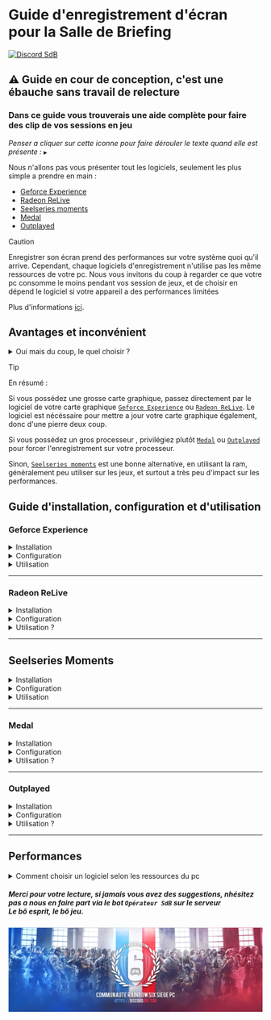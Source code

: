 # Guide d'enregistrement d'écran pour la Salle de Briefing

[![Discord SdB](https://img.shields.io/discord/258541615017099264.svg?label=Discord&logo=Discord&colorB=7289da&style=for-the-badge)](https://discord.gg/sdb)

## ⚠ Guide en cour de conception, c'est une ébauche sans travail de relecture

### Dans ce guide vous trouverais une aide complète pour faire des clip de vos sessions en jeu

_Penser a cliquer sur cette iconne pour faire dérouler le texte quand elle est présente : `▶`_

Nous n'allons pas vous présenter tout les logiciels, seulement les plus simple a prendre en main :

- [Geforce Experience](https://www.nvidia.com/fr-fr/geforce/geforce-experience/)
- [Radeon ReLive](https://www.amd.com/fr/support/kb/faq/relive-install)
- [Seelseries moments](https://fr.steelseries.com/gg/moments)
- [Medal](https://medal.tv/fr)
- [Outplayed](https://go.overwolf.com/outplayed/)

> [!CAUTION]
> Enregistrer son écran prend des performances sur votre système quoi qu'il arrive. Cependant, chaque logiciels d'enregistrement n'utilise pas les même ressources de votre pc.
> Nous vous invitons du coup à regarder ce que votre pc consomme le moins pendant vos session de jeux, et de choisir en dépend le logiciel si votre appareil a des performances limitées
>
> Plus d'informations [ici](#performances).

## Avantages et inconvénient

<details>
	<summary>Oui mais du coup, le quel choisir ?</summary>

- Geforce Experience :

  ```
  🟢 En une touche enregistre les X dernières minutes
  🟢 Capture en qualitée élevée
  🟢 Permet de stream et de mettre en ligne les vidéos sur youtube (et autre) facilement
  🔻 Aucune option d'édition pour vos clips vidéo
  🔻 Les pc portable sont obliger d'être en jeux pour enregistrer
  🔻 Limité uniquement aux carte graphique Nvidia
  🔻 Prend les performances sur la carte graphique
  ```

- Radeon ReLive (WIP ⚠):

  ```
  🔻 Limité uniquement aux carte graphique Amd
  🔻 Prend les performances sur la carte graphique
  ```

- Seelseries moments :

  ```
  🟢 En une touche enregistre les X dernières minutes
  🟢 Capture en qualitée élevée
  🟢 Permet  de mettre en ligne les vidéos sur youtube (et autre) facilement
  🟢 Peux compresser la vidéo pour la partager sur discord sans nitro (ou avec)
  🟢 Quelques outils basiques pour l'édition de vos clips vidéo
  🔻 Limiter a enregistrer les 20 dernières minutes maximum, ne permet pas de faire d'enregistrement d'écran classique
  🔻 Prend les performances sur la mémoire
  ```

- Medal:

  ```
  🟢 En une touche enregistre les X dernières minutes
  🟢 Capture en qualitée élevée
  🟢 En un click fournis un lien pour voir le clip en ligne
  🟢 Quelques outils basiques pour l'édition de vos clips vidéo
  🔻 Possède des pubs
  🔻 Prend les performances sur le processeur ou sur la carte graphique (au choix)
  ```

- Outplayed:
  ```
  🟢 En une touche enregistre les X dernières minutes
  🟢 Capture en qualitée élevée
  🟢 En un click fournis un lien pour voir le clip en ligne
  🟢 Quelques outils basiques pour l'édition de vos clips vidéo
  🔻 Possède des pubs
  🔻 S'installe uniquement avec Overwolf, donc un logiciel en plus qui tourne sur le pc
  🔻 Prend les performances sur le processeur ou sur la carte graphique (au choix)
  ```

</details>

> [!TIP]
> En résumé :
>
> Si vous possédez une grosse carte graphique, passez directement par le logiciel de votre carte graphique [`Geforce Experience`](#geforce-experience) ou [`Radeon ReLive`](#radeon-relive). Le logiciel est nécéssaire pour mettre a jour votre carte graphique également, donc d'une pierre deux coup.
>
> Si vous possédez un gros processeur , privilégiez plutôt [`Medal`](#medal) ou [`Outplayed`](#outplayed) pour forcer l'enregistrement sur votre processeur.
>
> Sinon, [`Seelseries moments`](#seelseries-moments) est une bonne alternative, en utilisant la ram, généralement peu utiliser sur les jeux, et surtout a très peu d'impact sur les performances.

## Guide d'installation, configuration et d'utilisation

### Geforce Experience

<details>
  <summary>Installation</summary>

- Pour commencer télécharger l'installeur[ici.](https://www.nvidia.com/fr-fr/geforce/geforce-experience/)
`https://www.nvidia.com/fr-fr/geforce/geforce-experience/`

- Une fois installé et connecté à GeForce Experience, vous pouvez activer la superposition en jeu si ce n'est pas déjà fait :
![Superposition en jeu](https://i.imgur.com/tOXaiWt.png)

> ❗ par ailleurs dans la section `pilotes` vous pouvez mettre a jour votre carte graphique Nvidia

</details>

<details>
  <summary>Configuration</summary>

- Pour acceder au pannel il vous suffit de faire `Alt+z`
![Présentation de l'overlay](https://i.imgur.com/lHEYzUW.png)

- L'engrange a droite vous permet d'accèder aux options : 

1. Raccorucis claiver >
Vous pouvez changer pour commencer le raccourcis pour ouvrir l'interfce superposée, `Alt+z` peut être préssé pendant vos session de jeux sans vouloir forcément ouvrir cette interface.
Vous pouvez également prendre connaissance des autres racourcis.
La partie intéréssante est `Enregistrement`:
![Raccourcis clavier](https://i.imgur.com/vbRNzsh.png) 

1. Enregistrements >
Ici vous pouvez définir dans quel dossier enregistrer vos vidéos. 

1. Capture vidéo >
Ici vous allez pouvoir choisir la durée de vos clips (enregitrer les X dernières minutes au moment d'appuyer sur `Alt+F10`)
Et définir qualité de vos enregistrement, plus la qualitée est élevée, plus votre enregistrement prendra des performances et votre clip de la place sur vote pc.
![Capture vidéo](https://i.imgur.com/xSu9K3h.png) 

1. Contôle de la confidentialité _(Uniquement sur pc fixe)_ >
Permet d'enregistrer votre écran totalement, et ne se limite pas a votre jeux

</details>

<details>
  <summary>Utilisation</summary>

Pour l'ancer l'enregistrement une fois en jeu pour avez seulement a lancer le replay instantané via le menu `Alt+z` ou avec le raccourci `Alt+Shift+F10`
Puis, en jeu quand vous voulez enregistrer les X dernières minutes, faire `Alt+F10`
Vous retrouverais vos clips dans le dossier que vous avez défini dans les options d'enregistrement. Par défaut, il se trouve dans `C:\Users\{leNomDeVotrePc}\Videos\`

![Enregistrement](https://i.imgur.com/L6Ccv9v.png)

</details>

---

### Radeon ReLive

<details>
  <summary>Installation</summary>
WIP ⚠
</details>
<details>
  <summary>Configuration</summary>
WIP ⚠
</details>
<details>
  <summary>Utilisation ?</summary>
WIP ⚠
</details>

---

## Seelseries Moments

<details>
  <summary>Installation</summary>

- Pour commencer télécharger l'installeur [ici.](https://fr.steelseries.com/gg/moments)
`https://fr.steelseries.com/gg/moments`

- Une fois installé et connecté à steelseries vous pouvez activer `Moments` si ce n'est pas déjà fait:
![Capture en jeu](https://i.imgur.com/x1ExAgV.png)
> ❗ Depuis ce menu vous avez accès a toutes les options baisques, changement de qualité, le racourcis pour enregistrer, et autres.

</details>
<details>
  <summary>Configuration</summary>

#### Pour accéder aux options vous avez les praramètres en bas a gauche, puis tout en bas vous avez les options pour `Moments`

- `Capture et audio` >
	Vous avez quelques options très sommaires, nous vous laissons les découvrir.

- `Paramètres de clip` > 
	Vous pouvez définir la durée de vos clips, la qualité de vos clips, et l'emlplacement de sauvgarde.
	Attention, plus la qualité est élevée, plus la mémoire de votre pc sera utiliser.
	![Paramètres de clip](https://i.imgur.com/d5kYXAq.png)

- `Détection des jeux` >
	Si au lancement du jeu, moments ne vous propose pas de lancer l'enregistrement, vous pouvez ajouter manuellement vos jeux ici.

> [!IMPORTANT]
> `Moments` vous propose d'enregistrer de 2 manières différentes, soit la capture du jeu ou de l'écran, si vous prenez la capture de jeu, l'enregistrment se limitera a votre jeu et au son de votre jeu, si vous prenez la capture d'écran, les sons tel que discord ou autre serons enregistrer également.

![Mode d'enregistrement](https://i.imgur.com/7LEzvMr.png)

</details>
<details>
  <summary>Utilisation</summary>

#### En jeu, normalement vous devriez recevoir une notification pour vous dire que `Moments` est prêt a enregistrer
![Notification](https://i.imgur.com/Hd2X3Tj.png)
> Si ce n'est pas le cas, ne paniquez pas, parfois `Moments` a du mal avec les noficiations, vous le verrais avec la notification bleue en bas a droite de votre barre des tâches sur l'application `Steelseries`
![Notification](https://i.imgur.com/QFPB9gU.png)


</details>

---

### Medal

<details>
  <summary>Installation</summary>
</details>
<details>
  <summary>Configuration</summary>
</details>
<details>
  <summary>Utilisation ?</summary>
  
</details>

---

### Outplayed

<details>
  <summary>Installation</summary>
</details>
<details>
  <summary>Configuration</summary>
</details>
<details>
  <summary>Utilisation ?</summary>
  
</details>

---

## Performances

<details>
  <summary>Comment choisir un logiciel selon les ressources du pc</summary>
    <blockquote>heyyy</blockquote>

</details>

##### _Merci pour votre lecture, si jamais vous avez des suggestions, nhésitez pas a nous en faire part via le bot `Opérateur SdB` sur le serveur_<br/>Le bô esprit, le bô jeu.

[![logo](https://raw.githubusercontent.com/MrLixm/Sdb.branding/main/brand/header/twitter/variantB/SdB.header.twitter.master.png)](https://discord.gg/sdb)
